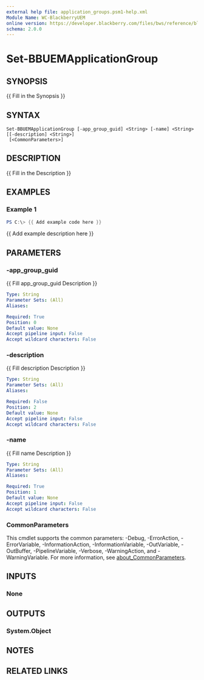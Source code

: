```yaml
---
external help file: application_groups.psm1-help.xml
Module Name: WC-BlackberryUEM
online version: https://developer.blackberry.com/files/bws/reference/blackberry_uem_12_14_rest/resource_Users.html#resource_Users_getUsers_GET
schema: 2.0.0
---
```


# Set-BBUEMApplicationGroup

## SYNOPSIS
{{ Fill in the Synopsis }}

## SYNTAX

```
Set-BBUEMApplicationGroup [-app_group_guid] <String> [-name] <String> [[-description] <String>]
 [<CommonParameters>]
```

## DESCRIPTION
{{ Fill in the Description }}

## EXAMPLES

### Example 1
```powershell
PS C:\> {{ Add example code here }}
```

{{ Add example description here }}

## PARAMETERS

### -app_group_guid
{{ Fill app_group_guid Description }}

```yaml
Type: String
Parameter Sets: (All)
Aliases:

Required: True
Position: 0
Default value: None
Accept pipeline input: False
Accept wildcard characters: False
```

### -description
{{ Fill description Description }}

```yaml
Type: String
Parameter Sets: (All)
Aliases:

Required: False
Position: 2
Default value: None
Accept pipeline input: False
Accept wildcard characters: False
```

### -name
{{ Fill name Description }}

```yaml
Type: String
Parameter Sets: (All)
Aliases:

Required: True
Position: 1
Default value: None
Accept pipeline input: False
Accept wildcard characters: False
```

### CommonParameters
This cmdlet supports the common parameters: -Debug, -ErrorAction, -ErrorVariable, -InformationAction, -InformationVariable, -OutVariable, -OutBuffer, -PipelineVariable, -Verbose, -WarningAction, and -WarningVariable. For more information, see [about_CommonParameters](http://go.microsoft.com/fwlink/?LinkID=113216).

## INPUTS

### None

## OUTPUTS

### System.Object
## NOTES

## RELATED LINKS
